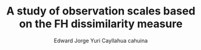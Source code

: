 ---
paperId: 17
author: Edward Jorge Yuri Cayllahua cahuina
publicationauthor: Yuri Cayllahua Cahuina, E. J.
title: A study of observation scales based on the FH dissimilarity measure
pdf: Poster_Yuri_Edward.pdf
poster: --
alt: --
type: Poster
topic: Applications
link: https://research.latinxinai.org/papers/neurips/2019/pdf/Poster_Yuri_Edward.pdf
conference: neurips
year: 2019
tags: neurips-2019
location: Vancouver, Canada
---